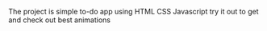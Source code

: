 The project is simple to-do app 
using HTML CSS Javascript 
try it out to get and check out best animations
